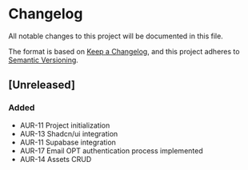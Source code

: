 # Changelog

All notable changes to this project will be documented in this file.

The format is based on [Keep a Changelog](https://keepachangelog.com/en/1.1.0/),
and this project adheres to [Semantic Versioning](https://semver.org/spec/v2.0.0.html).

## [Unreleased]

### Added

- AUR-11 Project initialization
- AUR-13 Shadcn/ui integration
- AUR-11 Supabase integration
- AUR-17 Email OPT authentication process implemented
- AUR-14 Assets CRUD